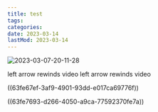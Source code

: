 ```yaml
---
title: test
tags:
categories:
date: 2023-03-14
lastMod: 2023-03-14
---
```

![2023-03-07-20-11-28](assets/2023-03-07-20-11-28.svg)



left arrow rewinds video
left arrow rewinds video

((63fe67ef-3af9-4901-93dd-e017ca69776f))

((63fe7693-d266-4050-a9ca-77592370fe7a))


